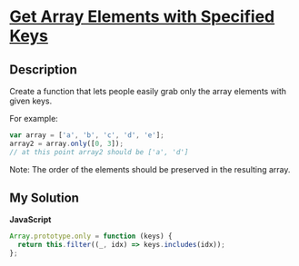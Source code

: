 # [Get Array Elements with Specified Keys](https://www.codewars.com/kata/586a3270c66d18ad810001d4)

## Description

Create a function that lets people easily grab only the array elements with given keys.

For example:

```js
var array = ['a', 'b', 'c', 'd', 'e'];
array2 = array.only([0, 3]);
// at this point array2 should be ['a', 'd']
```

Note: The order of the elements should be preserved in the resulting array.

## My Solution

**JavaScript**

```js
Array.prototype.only = function (keys) {
  return this.filter((_, idx) => keys.includes(idx));
};
```
